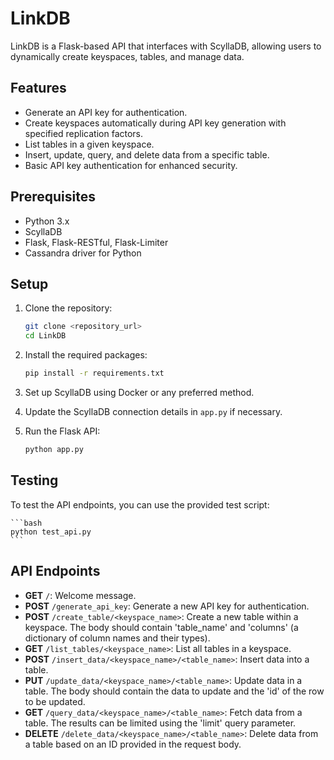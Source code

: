 # LinkDB

LinkDB is a Flask-based API that interfaces with ScyllaDB, allowing users to dynamically create keyspaces, tables, and manage data.

## Features

- Generate an API key for authentication.
- Create keyspaces automatically during API key generation with specified replication factors.
- List tables in a given keyspace.
- Insert, update, query, and delete data from a specific table.
- Basic API key authentication for enhanced security.

## Prerequisites

- Python 3.x
- ScyllaDB
- Flask, Flask-RESTful, Flask-Limiter
- Cassandra driver for Python

## Setup

1. Clone the repository:

    ```bash
    git clone <repository_url>
    cd LinkDB
    ```

2. Install the required packages:

    ```bash
    pip install -r requirements.txt
    ```

3. Set up ScyllaDB using Docker or any preferred method.

4. Update the ScyllaDB connection details in `app.py` if necessary.

5. Run the Flask API:

    ```bash
    python app.py
    ```

## Testing

To test the API endpoints, you can use the provided test script:

    ```bash
    python test_api.py
    ```

## API Endpoints

- **GET** `/`: Welcome message.
- **POST** `/generate_api_key`: Generate a new API key for authentication.
- **POST** `/create_table/<keyspace_name>`: Create a new table within a keyspace. The body should contain 'table_name' and 'columns' (a dictionary of column names and their types).
- **GET** `/list_tables/<keyspace_name>`: List all tables in a keyspace.
- **POST** `/insert_data/<keyspace_name>/<table_name>`: Insert data into a table.
- **PUT** `/update_data/<keyspace_name>/<table_name>`: Update data in a table. The body should contain the data to update and the 'id' of the row to be updated.
- **GET** `/query_data/<keyspace_name>/<table_name>`: Fetch data from a table. The results can be limited using the 'limit' query parameter.
- **DELETE** `/delete_data/<keyspace_name>/<table_name>`: Delete data from a table based on an ID provided in the request body.